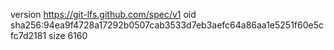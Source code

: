 version https://git-lfs.github.com/spec/v1
oid sha256:94ea9f4728a17292b0507cab3533d7eb3aefc64a86aa1e5251f60e5cfc7d2181
size 6160

